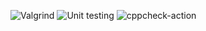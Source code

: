 ![Valgrind](https://github.com/99003201/calendar_app/workflows/Valgrind/badge.svg)
![Unit testing](https://github.com/99003201/calendar_app/workflows/Unit%20testing/badge.svg)
![cppcheck-action](https://github.com/99003201/calendar_app/workflows/cppcheck-action/badge.svg)
